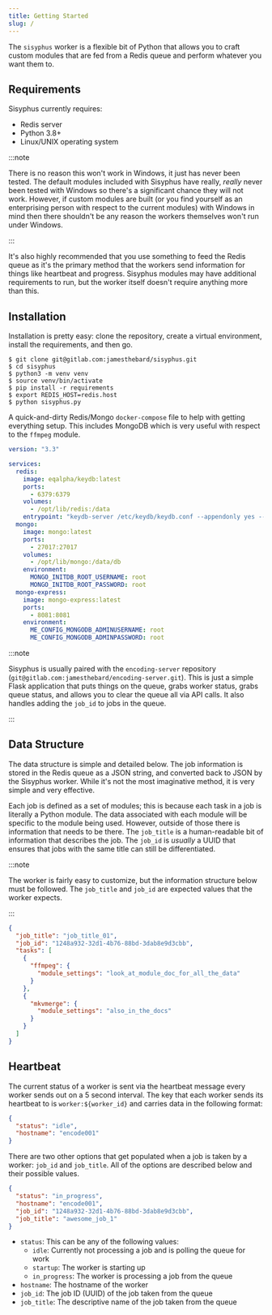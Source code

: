 ```yaml
---
title: Getting Started
slug: /
---
```


The `sisyphus` worker is a flexible bit of Python that allows you to craft custom modules that are fed from a Redis queue and perform whatever you want them to.

## Requirements

Sisyphus currently requires:

- Redis server
- Python 3.8+
- Linux/UNIX operating system

:::note

There is no reason this won't work in Windows, it just has never been tested.  The default modules included with Sisyphus have really, _really_ never been tested with Windows so there's a significant chance they will not work.  However, if custom modules are built (or you find yourself as an enterprising person with respect to the current modules) with Windows in mind then there shouldn't be any reason the workers themselves won't run under Windows.

:::

It's also highly recommended that you use something to feed the Redis queue as it's the primary method that the workers send information for things like heartbeat and progress.  Sisyphus modules may have additional requirements to run, but the worker itself doesn't require anything more than this.

## Installation

Installation is pretty easy: clone the repository, create a virtual environment, install the requirements, and then go.

```console
$ git clone git@gitlab.com:jamesthebard/sisyphus.git
$ cd sisyphus
$ python3 -m venv venv
$ source venv/bin/activate
$ pip install -r requirements
$ export REDIS_HOST=redis.host
$ python sisyphus.py
```

A quick-and-dirty Redis/Mongo `docker-compose` file to help with getting everything setup.  This includes MongoDB which is very useful with respect to the `ffmpeg` module.

```yaml
version: "3.3"

services:
  redis:
    image: eqalpha/keydb:latest 
    ports:
      - 6379:6379
    volumes:
      - /opt/lib/redis:/data
    entrypoint: "keydb-server /etc/keydb/keydb.conf --appendonly yes --server-threads 4"
  mongo:
    image: mongo:latest
    ports:
      - 27017:27017
    volumes:
      - /opt/lib/mongo:/data/db
    environment:
      MONGO_INITDB_ROOT_USERNAME: root
      MONGO_INITDB_ROOT_PASSWORD: root
  mongo-express:
    image: mongo-express:latest
    ports:
      - 8081:8081
    environment:
      ME_CONFIG_MONGODB_ADMINUSERNAME: root
      ME_CONFIG_MONGODB_ADMINPASSWORD: root
```

:::note

Sisyphus is usually paired with the `encoding-server` repository (`git@gitlab.com:jamesthebard/encoding-server.git`).  This is just a simple Flask application that puts things on the queue, grabs worker status, grabs queue status, and allows you to clear the queue all via API calls.  It also handles adding the `job_id` to jobs in the queue.

:::

## Data Structure

The data structure is simple and detailed below.  The job information is stored in the Redis queue as a JSON string, and converted back to JSON by the Sisyphus worker.  While it's not the most imaginative method, it is very simple and very effective.

Each job is defined as a set of modules; this is because each task in a job is literally a Python module.  The data associated with each module will be specific to the module being used.  However, outside of those there is information that needs to be there.  The `job_title` is a human-readable bit of information that describes the job.  The `job_id` is _usually_ a UUID that ensures that jobs with the same title can still be differentiated.

:::note

The worker is fairly easy to customize, but the information structure below must be followed.  The `job_title` and `job_id` are expected values that the worker expects.

:::

```json title="Example Data Structure"
{
  "job_title": "job_title_01",
  "job_id": "1248a932-32d1-4b76-88bd-3dab8e9d3cbb",
  "tasks": [
    {
      "ffmpeg": {
        "module_settings": "look_at_module_doc_for_all_the_data"
      }
    },
    {
      "mkvmerge": {
        "module_settings": "also_in_the_docs"
      }
    }
  ] 
}
```

## Heartbeat

The current status of a worker is sent via the heartbeat message every worker sends out on a 5 second interval.  The key that each worker sends its heartbeat to is `worker:${worker_id}` and carries data in the following format:

```json title="Heartbeat Format Example (Idle)"
{
  "status": "idle",
  "hostname": "encode001"
}
```

There are two other options that get populated when a job is taken by a worker: `job_id` and `job_title`.  All of the options are described below and their possible values.

```json title="Heartbeat Format Example (Processing Job)"
{
  "status": "in_progress",
  "hostname": "encode001",
  "job_id": "1248a932-32d1-4b76-88bd-3dab8e9d3cbb",
  "job_title": "awesome_job_1"
}
```

  - `status`: This can be any of the following values:
    - `idle`: Currently not processing a job and is polling the queue for work
    - `startup`: The worker is starting up
    - `in_progress`: The worker is processing a job from the queue
  - `hostname`: The hostname of the worker
  - `job_id`: The job ID (UUID) of the job taken from the queue
  - `job_title`: The descriptive name of the job taken from the queue

